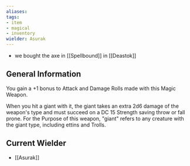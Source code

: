 ```yaml
---
aliases: 
tags: 
- item
- magical
- inventory
wielder: Asurak
---
```


- we bought the axe in [[Spellbound]] in [[Deastok]]

## General Information
You gain a +1 bonus to Attack and Damage Rolls made with this Magic Weapon.

When you hit a giant with it, the giant takes an extra 2d6 damage of the weapon's type and must succeed on a DC 15 Strength saving throw or fall prone. For the Purpose of this weapon, "giant" refers to any creature with the giant type, including ettins and Trolls. 

## Current Wielder
- [[Asurak]]

